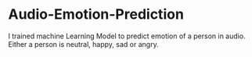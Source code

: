 # Audio-Emotion-Prediction
I trained machine Learning Model to predict emotion of a person in audio. Either a person is neutral, happy, sad or angry.
